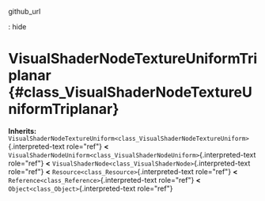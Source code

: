 github\_url

:   hide

VisualShaderNodeTextureUniformTriplanar {#class_VisualShaderNodeTextureUniformTriplanar}
=======================================

**Inherits:**
`VisualShaderNodeTextureUniform<class_VisualShaderNodeTextureUniform>`{.interpreted-text
role="ref"} **\<**
`VisualShaderNodeUniform<class_VisualShaderNodeUniform>`{.interpreted-text
role="ref"} **\<**
`VisualShaderNode<class_VisualShaderNode>`{.interpreted-text role="ref"}
**\<** `Resource<class_Resource>`{.interpreted-text role="ref"} **\<**
`Reference<class_Reference>`{.interpreted-text role="ref"} **\<**
`Object<class_Object>`{.interpreted-text role="ref"}
